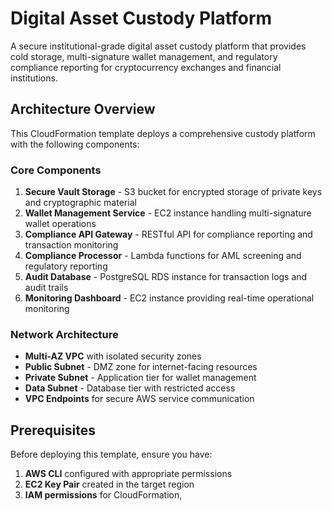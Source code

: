 # Digital Asset Custody Platform

A secure institutional-grade digital asset custody platform that provides cold storage, multi-signature wallet management, and regulatory compliance reporting for cryptocurrency exchanges and financial institutions.

## Architecture Overview

This CloudFormation template deploys a comprehensive custody platform with the following components:

### Core Components

1. **Secure Vault Storage** - S3 bucket for encrypted storage of private keys and cryptographic material
2. **Wallet Management Service** - EC2 instance handling multi-signature wallet operations
3. **Compliance API Gateway** - RESTful API for compliance reporting and transaction monitoring
4. **Compliance Processor** - Lambda functions for AML screening and regulatory reporting
5. **Audit Database** - PostgreSQL RDS instance for transaction logs and audit trails
6. **Monitoring Dashboard** - EC2 instance providing real-time operational monitoring

### Network Architecture

- **Multi-AZ VPC** with isolated security zones
- **Public Subnet** - DMZ zone for internet-facing resources
- **Private Subnet** - Application tier for wallet management
- **Data Subnet** - Database tier with restricted access
- **VPC Endpoints** for secure AWS service communication

## Prerequisites

Before deploying this template, ensure you have:

1. **AWS CLI** configured with appropriate permissions
2. **EC2 Key Pair** created in the target region
3. **IAM permissions** for CloudFormation,